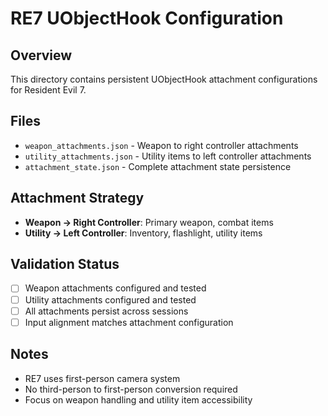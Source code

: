 # RE7 UObjectHook Configuration

## Overview
This directory contains persistent UObjectHook attachment configurations for Resident Evil 7.

## Files
- `weapon_attachments.json` - Weapon to right controller attachments
- `utility_attachments.json` - Utility items to left controller attachments
- `attachment_state.json` - Complete attachment state persistence

## Attachment Strategy
- **Weapon → Right Controller**: Primary weapon, combat items
- **Utility → Left Controller**: Inventory, flashlight, utility items

## Validation Status
- [ ] Weapon attachments configured and tested
- [ ] Utility attachments configured and tested
- [ ] All attachments persist across sessions
- [ ] Input alignment matches attachment configuration

## Notes
- RE7 uses first-person camera system
- No third-person to first-person conversion required
- Focus on weapon handling and utility item accessibility
